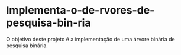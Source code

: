 # Implementa-o-de-rvores-de-pesquisa-bin-ria
O objetivo deste projeto é a implementação de uma árvore binária de pesquisa binária. 
